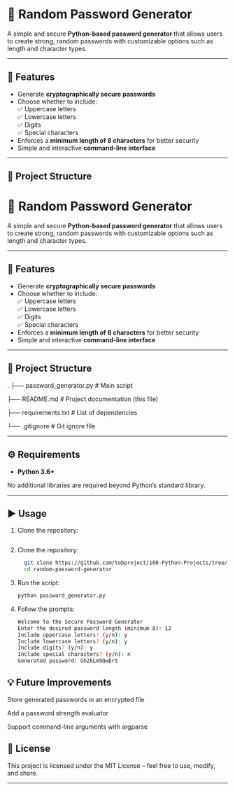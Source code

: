 # 🔑 Random Password Generator

A simple and secure **Python-based password generator** that allows users to create strong, random passwords with customizable options such as length and character types.

---

## 📌 Features
- Generate **cryptographically secure passwords**  
- Choose whether to include:  
  ✅ Uppercase letters  
  ✅ Lowercase letters  
  ✅ Digits  
  ✅ Special characters  
- Enforces a **minimum length of 8 characters** for better security  
- Simple and interactive **command-line interface**  

---

## 📂 Project Structure

# 🔑 Random Password Generator

A simple and secure **Python-based password generator** that allows users to create strong, random passwords with customizable options such as length and character types.

---

## 📌 Features
- Generate **cryptographically secure passwords**  
- Choose whether to include:  
  ✅ Uppercase letters  
  ✅ Lowercase letters  
  ✅ Digits  
  ✅ Special characters  
- Enforces a **minimum length of 8 characters** for better security  
- Simple and interactive **command-line interface**  

---

## 📂 Project Structure
.
├── password_generator.py # Main script

├── README.md # Project documentation (this file)

├── requirements.txt # List of dependencies

└── .gitignore # Git ignore file


---

## ⚙️ Requirements
- **Python 3.6+**

No additional libraries are required beyond Python’s standard library.

---

## ▶️ Usage
1. Clone the repository:
   ```bash
1. Clone the repository:
   ```bash
     git clone https://github.com/tobproject/100-Python-Projects/tree/main/100_proyectos_python_BEG_INT_ADV/beginner/2_Random_Password_Generator
     cd random-password-generator


2. Run the script:

   ```bash
   python password_generator.py
   
3. Follow the prompts:

   ```bash
   Welcome to the Secure Password Generator
   Enter the desired password length (minimum 8): 12
   Include uppercase letters? (y/n): y
   Include lowercase letters? (y/n): y
   Include digits? (y/n): y
   Include special characters? (y/n): n
   Generated password: Gh2kLm9QwErt

## 💡 Future Improvements

Store generated passwords in an encrypted file

Add a password strength evaluator

Support command-line arguments with argparse

## 📝 License

This project is licensed under the MIT License – feel free to use, modify, and share.


---



